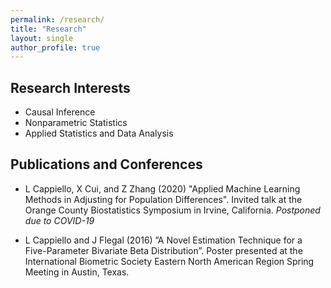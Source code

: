 ```yaml
---
permalink: /research/
title: "Research"
layout: single
author_profile: true
---
```


## Research Interests
- Causal Inference
- Nonparametric Statistics
- Applied Statistics and Data Analysis

## Publications and Conferences

- L Cappiello, X Cui, and Z Zhang (2020) "Applied Machine Learning Methods in Adjusting for Population Differences". Invited talk at the Orange County Biostatistics Symposium in Irvine, California. *Postponed due to COVID-19*

- L Cappiello and J Flegal (2016) ”A Novel Estimation Technique for a Five-Parameter Bivariate Beta Distribution”.  Poster presented at the International Biometric Society Eastern North American Region Spring Meeting in Austin, Texas.
